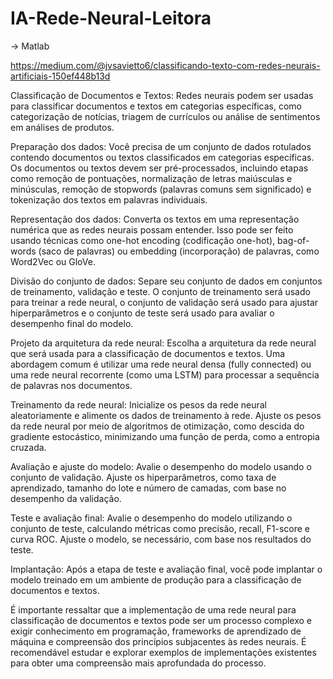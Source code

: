 # IA-Rede-Neural-Leitora
-> Matlab

https://medium.com/@jvsavietto6/classificando-texto-com-redes-neurais-artificiais-150ef448b13d

Classificação de Documentos e Textos: Redes neurais podem ser usadas para classificar documentos e textos em categorias específicas, como categorização de notícias, triagem de currículos ou análise de sentimentos em análises de produtos.

Preparação dos dados: Você precisa de um conjunto de dados rotulados contendo documentos ou textos classificados em categorias específicas. Os documentos ou textos devem ser pré-processados, incluindo etapas como remoção de pontuações, normalização de letras maiúsculas e minúsculas, remoção de stopwords (palavras comuns sem significado) e tokenização dos textos em palavras individuais.

Representação dos dados: Converta os textos em uma representação numérica que as redes neurais possam entender. Isso pode ser feito usando técnicas como one-hot encoding (codificação one-hot), bag-of-words (saco de palavras) ou embedding (incorporação) de palavras, como Word2Vec ou GloVe.

Divisão do conjunto de dados: Separe seu conjunto de dados em conjuntos de treinamento, validação e teste. O conjunto de treinamento será usado para treinar a rede neural, o conjunto de validação será usado para ajustar hiperparâmetros e o conjunto de teste será usado para avaliar o desempenho final do modelo.

Projeto da arquitetura da rede neural: Escolha a arquitetura da rede neural que será usada para a classificação de documentos e textos. Uma abordagem comum é utilizar uma rede neural densa (fully connected) ou uma rede neural recorrente (como uma LSTM) para processar a sequência de palavras nos documentos.

Treinamento da rede neural: Inicialize os pesos da rede neural aleatoriamente e alimente os dados de treinamento à rede. Ajuste os pesos da rede neural por meio de algoritmos de otimização, como descida do gradiente estocástico, minimizando uma função de perda, como a entropia cruzada.

Avaliação e ajuste do modelo: Avalie o desempenho do modelo usando o conjunto de validação. Ajuste os hiperparâmetros, como taxa de aprendizado, tamanho do lote e número de camadas, com base no desempenho da validação.

Teste e avaliação final: Avalie o desempenho do modelo utilizando o conjunto de teste, calculando métricas como precisão, recall, F1-score e curva ROC. Ajuste o modelo, se necessário, com base nos resultados do teste.

Implantação: Após a etapa de teste e avaliação final, você pode implantar o modelo treinado em um ambiente de produção para a classificação de documentos e textos.

É importante ressaltar que a implementação de uma rede neural para classificação de documentos e textos pode ser um processo complexo e exigir conhecimento em programação, frameworks de aprendizado de máquina e compreensão dos princípios subjacentes às redes neurais. É recomendável estudar e explorar exemplos de implementações existentes para obter uma compreensão mais aprofundada do processo.
